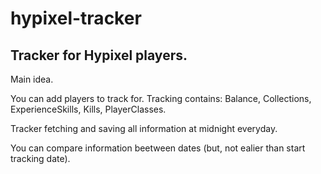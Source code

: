 # hypixel-tracker

## Tracker for Hypixel players.

Main idea.

You can add players to track for. 
Tracking contains: Balance, Collections, ExperienceSkills, Kills, PlayerClasses.

Tracker fetching and saving all information at midnight everyday.

You can compare information beetween dates (but, not ealier than start tracking date).

